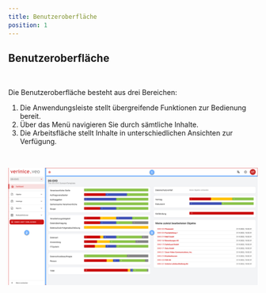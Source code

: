 ```yaml
---
title: Benutzeroberfläche
position: 1
---
```


## Benutzeroberfläche

<br>

Die Benutzeroberfläche besteht aus drei Bereichen:

1. Die <DocLink to="/manual/user-interface/app_bar">Anwendungsleiste</DocLink> stellt übergreifende Funktionen zur Bedienung bereit.
1. Über das <DocLink to="/manual/user-interface/menu">Menü</DocLink> navigieren Sie durch sämtliche Inhalte.
1. Die <DocLink to="/manual/user-interface/workbench">Arbeitsfläche</DocLink> stellt Inhalte in unterschiedlichen Ansichten zur Verfügung.

<br>

![Benutzeroberfläche](media/veo_user-interface.de.png)

<br>
